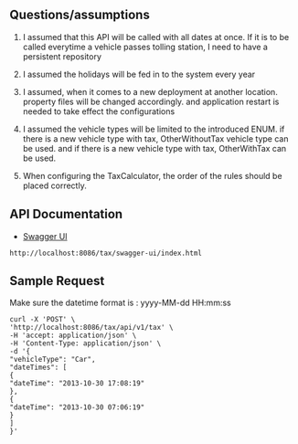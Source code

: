 ## Questions/assumptions

1. I assumed that this API will be called with all dates at once. 
If it is to be called everytime a vehicle passes tolling station, I need
to have a persistent repository

2. I assumed the holidays will be fed in to the system every year

3. I assumed, when it comes to a new deployment at another location. property files will be changed accordingly. and application
restart is needed to take effect the configurations

4. I assumed the vehicle types will be limited to the introduced ENUM. if there is a new vehicle type with tax, OtherWithoutTax
vehicle type can be used. and if there is a new vehicle type with tax, OtherWithTax can be used.

5. When configuring the TaxCalculator, the order of the rules should be placed correctly.

## API Documentation
* [Swagger UI](#http://localhost:8086/tax/swagger-ui/index.html)

````
http://localhost:8086/tax/swagger-ui/index.html
````

## Sample Request 

Make sure the datetime format is : yyyy-MM-dd HH:mm:ss

````
curl -X 'POST' \
'http://localhost:8086/tax/api/v1/tax' \
-H 'accept: application/json' \
-H 'Content-Type: application/json' \
-d '{
"vehicleType": "Car",
"dateTimes": [
{
"dateTime": "2013-10-30 17:08:19"
},
{
"dateTime": "2013-10-30 07:06:19"
}
]
}'

````

